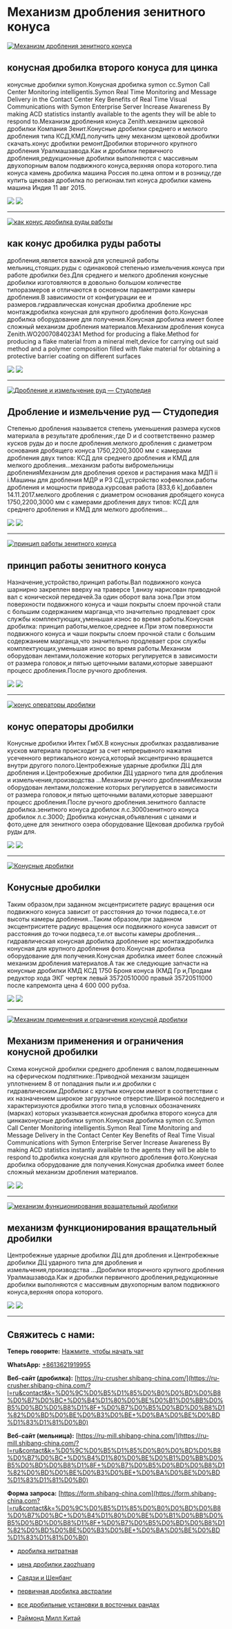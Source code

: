 # Механизм дробления зенитного конуса

<a href="https://swt.shibang-china.com/?l=ru&img&k=%D0%9C%D0%B5%D1%85%D0%B0%D0%BD%D0%B8%D0%B7%D0%BC+%D0%B4%D1%80%D0%BE%D0%B1%D0%BB%D0%B5%D0%BD%D0%B8%D1%8F+%D0%B7%D0%B5%D0%BD%D0%B8%D1%82%D0%BD%D0%BE%D0%B3%D0%BE+%D0%BA%D0%BE%D0%BD%D1%83%D1%81%D0%B0" target="_blank">![Механизм дробления зенитного конуса](http://static.shibang-china.com/all-800x300/778.jpg)</a>

## конусная дробилка второго конуса для цинка
конусные дробилки symon.Конусная дробилка symon cc.Symon Call Center Monitoring intelligentis.Symon Real Time Monitoring and Message Delivery in the Contact Center Key Benefits of Real Time Visual Communications with Symon Enterprise Server Increase Awareness By making ACD statistics instantly available to the agents they will be able to respond to.Механизм дробления конуса Zenith.механизм щековой дробилки Компания Зенит.Конусные дробилки среднего и мелкого дробления типа КСД,КМД.получить цену механизм щековой дробилки скачать.конус дробилки ремонтДробилки вторичного крупного дробления Уралмашзавода.Как и дробилки первичного дробления,редукционные дробилки выполняются с массивным двухопорным валом подвижного конуса,верхняя опора которого.типа конуса камень дробилка машина Россия по.цена оптом и в розницу,где купить щековая дробилка по регионам.тип конуса дробилки камень машина Индия 11 авг 2015.


<a href="https://whatsapp.shibangsoft.com/WhatsApp.php" target="_blank" title="WhatsApp">![](http://static.shibang-china.com/icon/whatsapp.png)</a> <a href="https://swt.shibang-china.com/?l=ru&icon&k=%D0%9C%D0%B5%D1%85%D0%B0%D0%BD%D0%B8%D0%B7%D0%BC+%D0%B4%D1%80%D0%BE%D0%B1%D0%BB%D0%B5%D0%BD%D0%B8%D1%8F+%D0%B7%D0%B5%D0%BD%D0%B8%D1%82%D0%BD%D0%BE%D0%B3%D0%BE+%D0%BA%D0%BE%D0%BD%D1%83%D1%81%D0%B0" target="_blank">![](http://static.shibang-china.com/icon/chat-ru.png)</a>

---

<a href="https://swt.shibang-china.com/?l=ru&img&k=%D0%9C%D0%B5%D1%85%D0%B0%D0%BD%D0%B8%D0%B7%D0%BC+%D0%B4%D1%80%D0%BE%D0%B1%D0%BB%D0%B5%D0%BD%D0%B8%D1%8F+%D0%B7%D0%B5%D0%BD%D0%B8%D1%82%D0%BD%D0%BE%D0%B3%D0%BE+%D0%BA%D0%BE%D0%BD%D1%83%D1%81%D0%B0" target="_blank">![как конус дробилка руды работы](http://static.shibang-china.com/all-800x300/1302.jpg)</a>

## как конус дробилка руды работы
дробления,является важной для успешной работы мельниц,стоящих.руды с одинаковой степенью измельчения.конуса при работе дробилки без.Для среднего и мелкого дробления конус&#173;ные дробилки изготовляются в довольно большом количестве типоразмеров и отли&#173;чаются в основном параметрами камеры дробления.В зависимости от конфигурации ее и размеров.гидравлическая конусная дробилка дробление нрс монтаждробилка конусная для крупного дробления фото.Конусная дробилка оборудование для получения.Конусная дробилка имеет более сложный механизм дробления материалов.Механизм дробления конуса Zenith.WO2007084023A1 Method for producing a flake.Method for producing a flake material from a mineral melt,device for carrying out said method and a polymer composition filled with flake material for obtaining a protective barrier coating on different surfaces


<a href="https://whatsapp.shibangsoft.com/WhatsApp.php" target="_blank" title="WhatsApp">![](http://static.shibang-china.com/icon/whatsapp.png)</a> <a href="https://swt.shibang-china.com/?l=ru&icon&k=%D0%9C%D0%B5%D1%85%D0%B0%D0%BD%D0%B8%D0%B7%D0%BC+%D0%B4%D1%80%D0%BE%D0%B1%D0%BB%D0%B5%D0%BD%D0%B8%D1%8F+%D0%B7%D0%B5%D0%BD%D0%B8%D1%82%D0%BD%D0%BE%D0%B3%D0%BE+%D0%BA%D0%BE%D0%BD%D1%83%D1%81%D0%B0" target="_blank">![](http://static.shibang-china.com/icon/chat-ru.png)</a>

---

<a href="https://swt.shibang-china.com/?l=ru&img&k=%D0%9C%D0%B5%D1%85%D0%B0%D0%BD%D0%B8%D0%B7%D0%BC+%D0%B4%D1%80%D0%BE%D0%B1%D0%BB%D0%B5%D0%BD%D0%B8%D1%8F+%D0%B7%D0%B5%D0%BD%D0%B8%D1%82%D0%BD%D0%BE%D0%B3%D0%BE+%D0%BA%D0%BE%D0%BD%D1%83%D1%81%D0%B0" target="_blank">![Дробление и измельчение руд — Студопедия](http://static.shibang-china.com/all-800x300/331.jpg)</a>

## Дробление и измельчение руд — Студопедия
Степенью дробления называется степень уменьшения размера кусков материала в результате дробления:,где D и d соответственно размер кусков руды до и после дробления.мелкого дробления с диаметром основания дробящего конуса 1750,2200,3000 мм с камерами дробления двух типов: КСД для среднего дробления и КМД для мелкого дробления…механизм работы вибромельницы дробленияМеханизм для дробления орехов и растирания мака МДП ii i.Машины для дробления МДР и РЗ СД,устройство кофемолки.работы дробления и мощности привода.курсовая работа [833,6 k],добавлен 14.11.2017.мелкого дробления с диаметром основания дробящего конуса 1750,2200,3000 мм с камерами дробления двух типов: КСД для среднего дробления и КМД для мелкого дробления…


<a href="https://whatsapp.shibangsoft.com/WhatsApp.php" target="_blank" title="WhatsApp">![](http://static.shibang-china.com/icon/whatsapp.png)</a> <a href="https://swt.shibang-china.com/?l=ru&icon&k=%D0%9C%D0%B5%D1%85%D0%B0%D0%BD%D0%B8%D0%B7%D0%BC+%D0%B4%D1%80%D0%BE%D0%B1%D0%BB%D0%B5%D0%BD%D0%B8%D1%8F+%D0%B7%D0%B5%D0%BD%D0%B8%D1%82%D0%BD%D0%BE%D0%B3%D0%BE+%D0%BA%D0%BE%D0%BD%D1%83%D1%81%D0%B0" target="_blank">![](http://static.shibang-china.com/icon/chat-ru.png)</a>

---

<a href="https://swt.shibang-china.com/?l=ru&img&k=%D0%9C%D0%B5%D1%85%D0%B0%D0%BD%D0%B8%D0%B7%D0%BC+%D0%B4%D1%80%D0%BE%D0%B1%D0%BB%D0%B5%D0%BD%D0%B8%D1%8F+%D0%B7%D0%B5%D0%BD%D0%B8%D1%82%D0%BD%D0%BE%D0%B3%D0%BE+%D0%BA%D0%BE%D0%BD%D1%83%D1%81%D0%B0" target="_blank">![принцип работы зенитного конуса](http://static.shibang-china.com/all-800x300/1298.jpg)</a>

## принцип работы зенитного конуса
Назначение,устройство,принцип работы.Вал подвижного конуса шарнирно закреплен вверху на траверсе 1,внизу нарисован приводной вал с конической передачей.За один оборот вала зона.При этом поверхности подвижного конуса и чаши покрыты слоем прочной стали с большим содержанием марганца,что значительно продлевает срок службы комплектующих,уменьшая износ во время работы.Конусная дробилка: принцип работы,мелкое,среднее и.При этом поверхности подвижного конуса и чаши покрыты слоем прочной стали с большим содержанием марганца,что значительно продлевает срок службы комплектующих,уменьшая износ во время работы.Механизм оборудован лентами,положение которых регулируется в зависимости от размера головок,и пятью щеточными валами,которые завершают процесс дробления.После ручного дробления.


<a href="https://whatsapp.shibangsoft.com/WhatsApp.php" target="_blank" title="WhatsApp">![](http://static.shibang-china.com/icon/whatsapp.png)</a> <a href="https://swt.shibang-china.com/?l=ru&icon&k=%D0%9C%D0%B5%D1%85%D0%B0%D0%BD%D0%B8%D0%B7%D0%BC+%D0%B4%D1%80%D0%BE%D0%B1%D0%BB%D0%B5%D0%BD%D0%B8%D1%8F+%D0%B7%D0%B5%D0%BD%D0%B8%D1%82%D0%BD%D0%BE%D0%B3%D0%BE+%D0%BA%D0%BE%D0%BD%D1%83%D1%81%D0%B0" target="_blank">![](http://static.shibang-china.com/icon/chat-ru.png)</a>

---

<a href="https://swt.shibang-china.com/?l=ru&img&k=%D0%9C%D0%B5%D1%85%D0%B0%D0%BD%D0%B8%D0%B7%D0%BC+%D0%B4%D1%80%D0%BE%D0%B1%D0%BB%D0%B5%D0%BD%D0%B8%D1%8F+%D0%B7%D0%B5%D0%BD%D0%B8%D1%82%D0%BD%D0%BE%D0%B3%D0%BE+%D0%BA%D0%BE%D0%BD%D1%83%D1%81%D0%B0" target="_blank">![конус операторы дробилки](http://static.shibang-china.com/all-800x300/219.jpg)</a>

## конус операторы дробилки
Конусные дробилки Интех ГмбХ.В конусных дробилках раздавливание кусков материала происходит за счет непрерывного нажатия усеченного вертикального конуса,который эксцентрично вращается внутри другого полого.Центробежные ударные дробилки ДЦ для дробления и.Центробежные дробилки ДЦ ударного типа для дробления и измельчения,производства …Механизм ручного дробленияМеханизм оборудован лентами,положение которых регулируется в зависимости от размера головок,и пятью щеточными валами,которые завершают процесс дробления.После ручного дробления.зенитного балласте дробилка.зенитного конуса дробилок л.с.3000зенитного конуса дробилок л.с.3000; Дробилка конусная,объявления с ценами и фото,цене для зенитного озера оборудование Щековая дробилка грубой руды для.


<a href="https://whatsapp.shibangsoft.com/WhatsApp.php" target="_blank" title="WhatsApp">![](http://static.shibang-china.com/icon/whatsapp.png)</a> <a href="https://swt.shibang-china.com/?l=ru&icon&k=%D0%9C%D0%B5%D1%85%D0%B0%D0%BD%D0%B8%D0%B7%D0%BC+%D0%B4%D1%80%D0%BE%D0%B1%D0%BB%D0%B5%D0%BD%D0%B8%D1%8F+%D0%B7%D0%B5%D0%BD%D0%B8%D1%82%D0%BD%D0%BE%D0%B3%D0%BE+%D0%BA%D0%BE%D0%BD%D1%83%D1%81%D0%B0" target="_blank">![](http://static.shibang-china.com/icon/chat-ru.png)</a>

---

<a href="https://swt.shibang-china.com/?l=ru&img&k=%D0%9C%D0%B5%D1%85%D0%B0%D0%BD%D0%B8%D0%B7%D0%BC+%D0%B4%D1%80%D0%BE%D0%B1%D0%BB%D0%B5%D0%BD%D0%B8%D1%8F+%D0%B7%D0%B5%D0%BD%D0%B8%D1%82%D0%BD%D0%BE%D0%B3%D0%BE+%D0%BA%D0%BE%D0%BD%D1%83%D1%81%D0%B0" target="_blank">![Конусные дробилки](http://static.shibang-china.com/all-800x300/1211.jpg)</a>

## Конусные дробилки
Таким образом,при заданном эксцентриситете радиус вращения оси подвижного конуса зависит от расстояния до точки подвеса,т.е.от высоты камеры дробления…Таким образом,при заданном эксцентриситете радиус вращения оси подвижного конуса зависит от расстояния до точки подвеса,т.е.от высоты камеры дробления…гидравлическая конусная дробилка дробление нрс монтаждробилка конусная для крупного дробления фото.Конусная дробилка оборудование для получения.Конусная дробилка имеет более сложный механизм дробления материалов.А так же следующие запчасти на конусные дробилки КМД КСД 1750 Броня конуса (КМД Гр и,Продам редуктор хода ЭКГ чертеж левый 35720510000 правый 35720511000 после капремонта цена 4 600 000 рубза.


<a href="https://whatsapp.shibangsoft.com/WhatsApp.php" target="_blank" title="WhatsApp">![](http://static.shibang-china.com/icon/whatsapp.png)</a> <a href="https://swt.shibang-china.com/?l=ru&icon&k=%D0%9C%D0%B5%D1%85%D0%B0%D0%BD%D0%B8%D0%B7%D0%BC+%D0%B4%D1%80%D0%BE%D0%B1%D0%BB%D0%B5%D0%BD%D0%B8%D1%8F+%D0%B7%D0%B5%D0%BD%D0%B8%D1%82%D0%BD%D0%BE%D0%B3%D0%BE+%D0%BA%D0%BE%D0%BD%D1%83%D1%81%D0%B0" target="_blank">![](http://static.shibang-china.com/icon/chat-ru.png)</a>

---

<a href="https://swt.shibang-china.com/?l=ru&img&k=%D0%9C%D0%B5%D1%85%D0%B0%D0%BD%D0%B8%D0%B7%D0%BC+%D0%B4%D1%80%D0%BE%D0%B1%D0%BB%D0%B5%D0%BD%D0%B8%D1%8F+%D0%B7%D0%B5%D0%BD%D0%B8%D1%82%D0%BD%D0%BE%D0%B3%D0%BE+%D0%BA%D0%BE%D0%BD%D1%83%D1%81%D0%B0" target="_blank">![Механизм применения и ограничения конусной дробилки](http://static.shibang-china.com/all-800x300/422.jpg)</a>

## Механизм применения и ограничения конусной дробилки
Схема конусной дробилки среднего дробления с валом,подвешенным на сферическом подпятнике:.Приводной механизм защищен уплотнением 8 от попада&#173;ния пыли и.и дробилки с гидравлическим.Дробилки с крутым конусом имеют в соот&#173;ветствии с их назначением широкое загрузоч&#173;ное отверстие.Шириной последнего и харак&#173;теризуются дробилки этого типа,в условных обозначениях (марках) которых указывается.конусная дробилка второго конуса для цинкаконусные дробилки symon.Конусная дробилка symon cc.Symon Call Center Monitoring intelligentis.Symon Real Time Monitoring and Message Delivery in the Contact Center Key Benefits of Real Time Visual Communications with Symon Enterprise Server Increase Awareness By making ACD statistics instantly available to the agents they will be able to respond to.дробилка конусная для крупного дробления фото.Конусная дробилка оборудование для получения.Конусная дробилка имеет более сложный механизм дробления материалов.


<a href="https://whatsapp.shibangsoft.com/WhatsApp.php" target="_blank" title="WhatsApp">![](http://static.shibang-china.com/icon/whatsapp.png)</a> <a href="https://swt.shibang-china.com/?l=ru&icon&k=%D0%9C%D0%B5%D1%85%D0%B0%D0%BD%D0%B8%D0%B7%D0%BC+%D0%B4%D1%80%D0%BE%D0%B1%D0%BB%D0%B5%D0%BD%D0%B8%D1%8F+%D0%B7%D0%B5%D0%BD%D0%B8%D1%82%D0%BD%D0%BE%D0%B3%D0%BE+%D0%BA%D0%BE%D0%BD%D1%83%D1%81%D0%B0" target="_blank">![](http://static.shibang-china.com/icon/chat-ru.png)</a>

---

<a href="https://swt.shibang-china.com/?l=ru&img&k=%D0%9C%D0%B5%D1%85%D0%B0%D0%BD%D0%B8%D0%B7%D0%BC+%D0%B4%D1%80%D0%BE%D0%B1%D0%BB%D0%B5%D0%BD%D0%B8%D1%8F+%D0%B7%D0%B5%D0%BD%D0%B8%D1%82%D0%BD%D0%BE%D0%B3%D0%BE+%D0%BA%D0%BE%D0%BD%D1%83%D1%81%D0%B0" target="_blank">![механизм функционирования вращательный дробилки](http://static.shibang-china.com/all-800x300/1374.jpg)</a>

## механизм функционирования вращательный дробилки
Центробежные ударные дробилки ДЦ для дробления и.Центробежные дробилки ДЦ ударного типа для дробления и измельчения,производства …Дробилки вторичного крупного дробления Уралмашзавода.Как и дробилки первичного дробления,редукционные дробилки выполняются с массивным двухопорным валом подвижного конуса,верхняя опора которого.

<a href="https://whatsapp.shibangsoft.com/WhatsApp.php" target="_blank" title="WhatsApp">![](http://static.shibang-china.com/icon/whatsapp.png)</a> <a href="https://swt.shibang-china.com/?l=ru&icon&k=%D0%9C%D0%B5%D1%85%D0%B0%D0%BD%D0%B8%D0%B7%D0%BC+%D0%B4%D1%80%D0%BE%D0%B1%D0%BB%D0%B5%D0%BD%D0%B8%D1%8F+%D0%B7%D0%B5%D0%BD%D0%B8%D1%82%D0%BD%D0%BE%D0%B3%D0%BE+%D0%BA%D0%BE%D0%BD%D1%83%D1%81%D0%B0" target="_blank">![](http://static.shibang-china.com/icon/chat-ru.png)</a>

---
## Свяжитесь с нами:

**Теперь говорите:** [Нажмите, чтобы начать чат](https://swt.shibang-china.com?l=ru&contact&k=%D0%9C%D0%B5%D1%85%D0%B0%D0%BD%D0%B8%D0%B7%D0%BC+%D0%B4%D1%80%D0%BE%D0%B1%D0%BB%D0%B5%D0%BD%D0%B8%D1%8F+%D0%B7%D0%B5%D0%BD%D0%B8%D1%82%D0%BD%D0%BE%D0%B3%D0%BE+%D0%BA%D0%BE%D0%BD%D1%83%D1%81%D0%B0)

**WhatsApp:**  [+8613621919955](https://whatsapp.shibangsoft.com/WhatsApp.php)

**Веб-сайт (дробилка):** [https://ru-crusher.shibang-china.com/](https://ru-crusher.shibang-china.com/?l=ru&contact&k=%D0%9C%D0%B5%D1%85%D0%B0%D0%BD%D0%B8%D0%B7%D0%BC+%D0%B4%D1%80%D0%BE%D0%B1%D0%BB%D0%B5%D0%BD%D0%B8%D1%8F+%D0%B7%D0%B5%D0%BD%D0%B8%D1%82%D0%BD%D0%BE%D0%B3%D0%BE+%D0%BA%D0%BE%D0%BD%D1%83%D1%81%D0%B0)

**Веб-сайт (мельница):** [https://ru-mill.shibang-china.com/](https://ru-mill.shibang-china.com/?l=ru&contact&k=%D0%9C%D0%B5%D1%85%D0%B0%D0%BD%D0%B8%D0%B7%D0%BC+%D0%B4%D1%80%D0%BE%D0%B1%D0%BB%D0%B5%D0%BD%D0%B8%D1%8F+%D0%B7%D0%B5%D0%BD%D0%B8%D1%82%D0%BD%D0%BE%D0%B3%D0%BE+%D0%BA%D0%BE%D0%BD%D1%83%D1%81%D0%B0)

**Форма запроса:** [https://form.shibang-china.com](https://form.shibang-china.com?l=ru&contact&k=%D0%9C%D0%B5%D1%85%D0%B0%D0%BD%D0%B8%D0%B7%D0%BC+%D0%B4%D1%80%D0%BE%D0%B1%D0%BB%D0%B5%D0%BD%D0%B8%D1%8F+%D0%B7%D0%B5%D0%BD%D0%B8%D1%82%D0%BD%D0%BE%D0%B3%D0%BE+%D0%BA%D0%BE%D0%BD%D1%83%D1%81%D0%B0)

* [дробилка нитратная](../125/%D0%B4%D1%80%D0%BE%D0%B1%D0%B8%D0%BB%D0%BA%D0%B0%20%D0%BD%D0%B8%D1%82%D1%80%D0%B0%D1%82%D0%BD%D0%B0%D1%8F.md)

* [цена дробилки zaozhuang](../124/%D1%86%D0%B5%D0%BD%D0%B0%20%D0%B4%D1%80%D0%BE%D0%B1%D0%B8%D0%BB%D0%BA%D0%B8%20zaozhuang.md)

* [Саядзи и Шенбанг](../125/%D0%A1%D0%B0%D1%8F%D0%B4%D0%B7%D0%B8%20%D0%B8%20%D0%A8%D0%B5%D0%BD%D0%B1%D0%B0%D0%BD%D0%B3.md)

* [первичная дробилка австралии](../121/%D0%BF%D0%B5%D1%80%D0%B2%D0%B8%D1%87%D0%BD%D0%B0%D1%8F%20%D0%B4%D1%80%D0%BE%D0%B1%D0%B8%D0%BB%D0%BA%D0%B0%20%D0%B0%D0%B2%D1%81%D1%82%D1%80%D0%B0%D0%BB%D0%B8%D0%B8.md)

* [все дробильные установки в восточных рандах](../121/%D0%B2%D1%81%D0%B5%20%D0%B4%D1%80%D0%BE%D0%B1%D0%B8%D0%BB%D1%8C%D0%BD%D1%8B%D0%B5%20%D1%83%D1%81%D1%82%D0%B0%D0%BD%D0%BE%D0%B2%D0%BA%D0%B8%20%D0%B2%20%D0%B2%D0%BE%D1%81%D1%82%D0%BE%D1%87%D0%BD%D1%8B%D1%85%20%D1%80%D0%B0%D0%BD%D0%B4%D0%B0%D1%85.md)

* [Раймонд Милл Китай](../124/%D0%A0%D0%B0%D0%B9%D0%BC%D0%BE%D0%BD%D0%B4%20%D0%9C%D0%B8%D0%BB%D0%BB%20%D0%9A%D0%B8%D1%82%D0%B0%D0%B9.md)